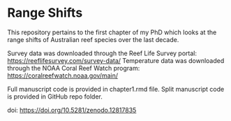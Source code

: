 # Range Shifts
This repository pertains to the first chapter of my PhD which looks at the range shifts of Australian reef species over the last decade.

Survey data was downloaded through the Reef Life Survey portal: https://reeflifesurvey.com/survey-data/
Temperature data was downloaded through the NOAA Coral Reef Watch program: https://coralreefwatch.noaa.gov/main/

Full manuscript code is provided in chapter1.rmd file. Split manuscript code is provided in GitHub repo folder.


doi: https://doi.org/10.5281/zenodo.12817835
